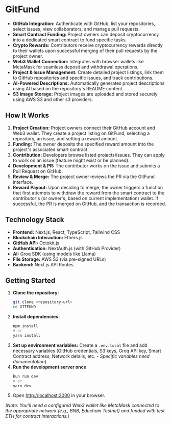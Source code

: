 # GitFund

*   **GitHub Integration:** Authenticate with GitHub, list your repositories, select issues, view collaborators, and manage pull requests.
*   **Smart Contract Funding:** Project owners can deposit cryptocurrency into a dedicated smart contract to fund specific tasks.
*   **Crypto Rewards:** Contributors receive cryptocurrency rewards directly to their wallets upon successful merging of their pull requests by the project owner.
*   **Web3 Wallet Connection:** Integrates with browser wallets like MetaMask for seamless deposit and withdrawal operations.
*   **Project & Issue Management:** Create detailed project listings, link them to GitHub repositories and specific issues, and track contributions.
*   **AI-Powered Descriptions:** Automatically generates project descriptions using AI based on the repository's README content.
*   **S3 Image Storage:** Project images are uploaded and stored securely using AWS S3 and other s3 providers.

## How It Works


1.  **Project Creation:** Project owners connect their GitHub account and Web3 wallet. They create a project listing on GitFund, selecting a repository, an issue, and setting a reward amount.
2.  **Funding:** The owner deposits the specified reward amount into the project's associated smart contract.
3.  **Contribution:** Developers browse listed projects/issues. They can apply to work on an issue (feature might exist or be planned).
4.  **Development & PR:** The contributor works on the issue and submits a Pull Request on GitHub.
5.  **Review & Merge:** The project owner reviews the PR via the GitFund interface.
6.  **Reward Payout:** Upon deciding to merge, the owner triggers a function that first attempts to withdraw the reward from the smart contract to the contributor's (or owner's, based on current implementation) wallet. If successful, the PR is merged on GitHub, and the transaction is recorded.

## Technology Stack

*   **Frontend:** Next.js, React, TypeScript, Tailwind CSS
*   **Blockchain Interaction:** Ethers.js
*   **GitHub API:** Octokit.js
*   **Authentication:** NextAuth.js (with GitHub Provider)
*   **AI:** Groq SDK (using models like Llama)
*   **File Storage:** AWS S3 (via pre-signed URLs)
*   **Backend:** Next.js API Routes

## Getting Started

1.  **Clone the repository:**
    ```bash
    git clone <repository-url>
    cd GITFUND
    ```
2.  **Install dependencies:**
    ```bash
    npm install
    # or
    yarn install
    ```
3.  **Set up environment variables:** Create a `.env.local` file and add necessary variables (GitHub credentials, S3 keys, Groq API key, Smart Contract address, Network details, etc. - *Specific variables need documentation*).
4.  **Run the development server once**
    ```bash
    bun run dev
    # or
    yarn dev
    ```
5.  Open [http://localhost:3000](http://localhost:3000) in your browser.

*(Note: You'll need a configured Web3 wallet like MetaMask connected to the appropriate network (e.g., BNB, Educhain Testnet) and funded with test ETH for contract interactions.)*
